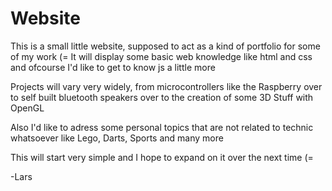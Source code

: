# Website
This is a small little website, supposed to act as a kind of portfolio for some of my work (= 
It will display some basic web knowledge like html and css and ofcourse I'd like to get to know js a little more

Projects will vary very widely, from microcontrollers like the Raspberry over to self built bluetooth speakers over to the creation of some 3D Stuff with OpenGL

Also I'd like to adress some personal topics that are not related to technic whatsoever like Lego, Darts, Sports and many more

This will start very simple and I hope to expand on it over the next time (=

 -Lars